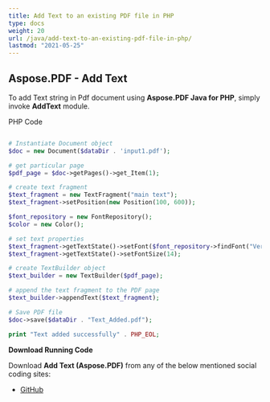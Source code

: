 ```yaml
---
title: Add Text to an existing PDF file in PHP
type: docs
weight: 20
url: /java/add-text-to-an-existing-pdf-file-in-php/
lastmod: "2021-05-25"
---
```


## Aspose.PDF - Add Text

To add Text string in Pdf document using **Aspose.PDF Java for PHP**, simply invoke **AddText** module.

PHP Code

```php

# Instantiate Document object
$doc = new Document($dataDir . 'input1.pdf');

# get particular page
$pdf_page = $doc->getPages()->get_Item(1);

# create text fragment
$text_fragment = new TextFragment("main text");
$text_fragment->setPosition(new Position(100, 600));

$font_repository = new FontRepository();
$color = new Color();

# set text properties
$text_fragment->getTextState()->setFont($font_repository->findFont("Verdana"));
$text_fragment->getTextState()->setFontSize(14);

# create TextBuilder object
$text_builder = new TextBuilder($pdf_page);

# append the text fragment to the PDF page
$text_builder->appendText($text_fragment);

# Save PDF file
$doc->save($dataDir . "Text_Added.pdf");

print "Text added successfully" . PHP_EOL;

```

**Download Running Code**

Download **Add Text (Aspose.PDF)** from any of the below mentioned social coding sites:

- [GitHub](https://github.com/aspose-pdf/Aspose.PDF-for-Java/blob/master/Plugins/Aspose_Pdf_Java_for_PHP/src/Aspose/Pdf/WorkingWithText/AddText.php)
